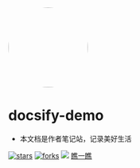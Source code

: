 <!-- _coverpage.md -->
<!-- 封面 -->



<img width="160px" style="border-radius: 50%" bor src="https://cdn.staticaly.com/gh/maimai977977/images@master/202306011344190.jpg">

# **docsify-demo**

- 本文档是作者笔记站，记录美好生活

[![stars](https://badgen.net/github/stars/maimai977977/MaiMaiNote?color=4ab8a1)](https://github.com/maimai977977/MaiMaiNote)
[![forks](https://badgen.net/github/forks/maimai977977/MaiMaiNote?color=4ab8a1)](https://github.com/maimai977977/MaiMaiNote)
![](https://img.shields.io/badge/%E6%91%B8%E9%B1%BC-%E7%A8%8B%E5%BA%8F%E5%91%98-green)
[瞧一瞧](/README.md)

